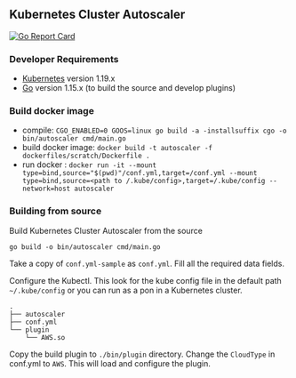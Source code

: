 ## Kubernetes Cluster Autoscaler

[![Go Report Card](https://goreportcard.com/badge/github.com/Chathuru/kubernetes-cluster-autoscaler)](https://goreportcard.com/report/github.com/Chathuru/kubernetes-cluster-autoscaler)

### Developer Requirements
- [Kubernetes](https://kubernetes.io/) version 1.19.x
- [Go](https://golang.org/doc/install) version 1.15.x (to build the source and develop plugins)

### Build docker image
- compile: `CGO_ENABLED=0 GOOS=linux go build -a -installsuffix cgo -o bin/autoscaler cmd/main.go`
- build docker image: `docker build -t autoscaler -f dockerfiles/scratch/Dockerfile .`
- run docker : `docker run -it --mount type=bind,source="$(pwd)"/conf.yml,target=/conf.yml --mount type=bind,source=<path to /.kube/config>,target=/.kube/config --network=host autoscaler`

### Building from source
Build Kubernetes Cluster Autoscaler from the source
```
go build -o bin/autoscaler cmd/main.go
```

Take a copy of `conf.yml-sample` as `conf.yml`. Fill all the required data fields.

Configure the Kubectl. This look for the kube config file in the default path `~/.kube/config` or you can run as a pon in a Kubernetes cluster.

```
.
├── autoscaler
├── conf.yml
└── plugin
    └── AWS.so
```

Copy the build plugin to `./bin/plugin` directory. Change the `CloudType` in conf.yml to `AWS`. This will load and configure the plugin.
